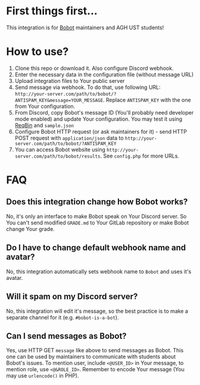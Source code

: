 # First things first...

This integration is for [Bobot](https://gitlab.com/bobot-is-a-bot) maintainers and AGH UST students!

# How to use?

1. Clone this repo or download it. Also configure Discord webhook.
2. Enter the necessary data in the configuration file (without message URL)
3. Upload integration files to Your public server
4. Send message via webhook. To do that, use following URL: `http://your-server.com/path/to/bobot/?ANTISPAM_KEY&message=YOUR_MESSAGE`. Replace `ANTISPAM_KEY` with the one from Your configuration.
5. From Discord, copy Bobot's message ID (You'll probably need developer mode enabled) and update Your configuration. You may test it using [ReqBin](https://reqbin.com) and `sample.json`
6. Configure Bobot HTTP request (or ask maintainers for it) - send HTTP POST request with `application/json` data to `http://your-server.com/path/to/bobot/?ANTISPAM_KEY`
7. You can access Bobot website using `http://your-server.com/path/to/bobot/results`. See `config.php` for more URLs.

# FAQ

## Does this integration change how Bobot works?

No, it's only an interface to make Bobot speak on Your Discord server. So You can't send modified `GRADE.md` to Your GitLab repository or make Bobot change Your grade.

## Do I have to change default webhook name and avatar?

No, this integration automatically sets webhook name to `Bobot` and uses it's avatar.

## Will it spam on my Discord server?

No, this integration will edit it's message, so the best practice is to make a separate channel for it (e.g. `#bobot-is-a-bot`).

## Can I send messages as Bobot?

Yes, use HTTP GET `message` like above to send messages as Bobot. This one can be used by maintainers to communicate with students about Bobot's issues. To mention user, include `<@USER_ID>` in Your message, to mention role, use `<@&ROLE_ID>`. Remember to encode Your message (You may use `urlencode()` in PHP).